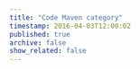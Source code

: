 ```yaml
---
title: "Code Maven category"
timestamp: 2016-04-03T12:00:02
published: true
archive: false
show_related: false
---
```





